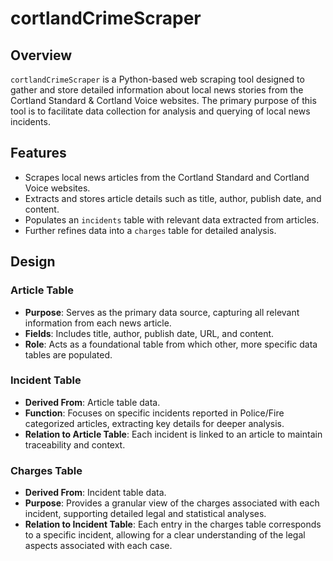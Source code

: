 # cortlandCrimeScraper

## Overview
`cortlandCrimeScraper` is a Python-based web scraping tool designed to gather and store detailed information about local news stories from the Cortland Standard & Cortland Voice websites. The primary purpose of this tool is to facilitate data collection for analysis and querying of local news incidents.

## Features
- Scrapes local news articles from the Cortland Standard and Cortland Voice websites.
- Extracts and stores article details such as title, author, publish date, and content.
- Populates an `incidents` table with relevant data extracted from articles.
- Further refines data into a `charges` table for detailed analysis.

## Design

### Article Table
- **Purpose**: Serves as the primary data source, capturing all relevant information from each news article.
- **Fields**: Includes title, author, publish date, URL, and content.
- **Role**: Acts as a foundational table from which other, more specific data tables are populated.

### Incident Table
- **Derived From**: Article table data.
- **Function**: Focuses on specific incidents reported in Police/Fire categorized articles, extracting key details for deeper analysis.
- **Relation to Article Table**: Each incident is linked to an article to maintain traceability and context.

### Charges Table
- **Derived From**: Incident table data.
- **Purpose**: Provides a granular view of the charges associated with each incident, supporting detailed legal and statistical analyses.
- **Relation to Incident Table**: Each entry in the charges table corresponds to a specific incident, allowing for a clear understanding of the legal aspects associated with each case.
